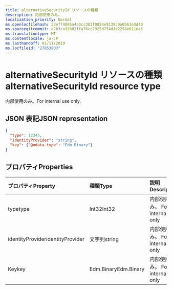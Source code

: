 ```yaml
---
title: alternativeSecurityId リソースの種類
description: 内部使用のみ。
localization_priority: Normal
ms.openlocfilehash: 23ef74085a4a3cc383f0854e9139c9a0b63e3d40
ms.sourcegitcommit: d2b3ca32602ffa76cc7925d7f4d1e2258e611ea5
ms.translationtype: MT
ms.contentlocale: ja-JP
ms.lasthandoff: 01/11/2019
ms.locfileid: "27853803"
---
```

# <a name="alternativesecurityid-resource-type"></a><span data-ttu-id="e55c0-103">alternativeSecurityId リソースの種類</span><span class="sxs-lookup"><span data-stu-id="e55c0-103">alternativeSecurityId resource type</span></span>

<span data-ttu-id="e55c0-104">内部使用のみ。</span><span class="sxs-lookup"><span data-stu-id="e55c0-104">For internal use only.</span></span>

## <a name="json-representation"></a><span data-ttu-id="e55c0-105">JSON 表記</span><span class="sxs-lookup"><span data-stu-id="e55c0-105">JSON representation</span></span>

<!--{
  "blockType": "resource",
  "@odata.type": "microsoft.graph.alternativeSecurityId"
}-->

```json
{
  "type": 12345,
  "identityProvider": "string",
  "key": {"@odata.type": "Edm.Binary"}
}
```

## <a name="properties"></a><span data-ttu-id="e55c0-106">プロパティ</span><span class="sxs-lookup"><span data-stu-id="e55c0-106">Properties</span></span>
| <span data-ttu-id="e55c0-107">プロパティ</span><span class="sxs-lookup"><span data-stu-id="e55c0-107">Property</span></span>         | <span data-ttu-id="e55c0-108">種類</span><span class="sxs-lookup"><span data-stu-id="e55c0-108">Type</span></span>       | <span data-ttu-id="e55c0-109">説明</span><span class="sxs-lookup"><span data-stu-id="e55c0-109">Description</span></span>
|:-----------------|:-----------|:---------------------
| <span data-ttu-id="e55c0-110">type</span><span class="sxs-lookup"><span data-stu-id="e55c0-110">type</span></span>             | <span data-ttu-id="e55c0-111">Int32</span><span class="sxs-lookup"><span data-stu-id="e55c0-111">Int32</span></span>      | <span data-ttu-id="e55c0-112">内部使用のみ。 </span><span class="sxs-lookup"><span data-stu-id="e55c0-112">For internal use only</span></span>
| <span data-ttu-id="e55c0-113">identityProvider</span><span class="sxs-lookup"><span data-stu-id="e55c0-113">identityProvider</span></span> | <span data-ttu-id="e55c0-114">文字列</span><span class="sxs-lookup"><span data-stu-id="e55c0-114">string</span></span>     | <span data-ttu-id="e55c0-115">内部使用のみ。 </span><span class="sxs-lookup"><span data-stu-id="e55c0-115">For internal use only</span></span>
| <span data-ttu-id="e55c0-116">Key</span><span class="sxs-lookup"><span data-stu-id="e55c0-116">key</span></span>              | <span data-ttu-id="e55c0-117">Edm.Binary</span><span class="sxs-lookup"><span data-stu-id="e55c0-117">Edm.Binary</span></span> | <span data-ttu-id="e55c0-118">内部使用のみ。 </span><span class="sxs-lookup"><span data-stu-id="e55c0-118">For internal use only</span></span>
